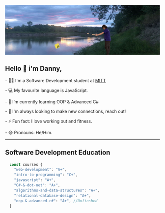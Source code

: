 <img src="https://github.com/Daniel-Sheptycki/Daniel-Sheptycki/blob/main/Background.jpg" alt="sunset above river with daniel holding a fishing rod reeling in the JS logo"/>
<h2><b>Hello 👋 i'm Danny,</b></h2>
<p>- 🧑‍🎓 I'm a Software Development student at <a href="https://mitt.ca" target="_blank">MITT</a></p>
<p>- 💻 My favourite language is JavaScript.</p>
<p>- 🌱 I’m currently learning OOP & Advanced C#</p>
<p>- 🤝 I'm always looking to make new connections, reach out!</p>
<p>- ⚡ Fun fact: I love working out and fitness.</p>
<p>- 😄 Pronouns: He/Him.</p>
<hr />
<h2>Software Development Education</h2>

```javascript
  const courses {
    "web-development": "A+",
    "intro-to-programming": "C+",
    "javascript": "A+",
    "C#-&-dot-net": "A+",
    "algorithms-and-data-structures": "A+",
    "relational-database-design": "A+",
    "oop-&-advanced-c#": "A+", //Unfinshed
  }
```



